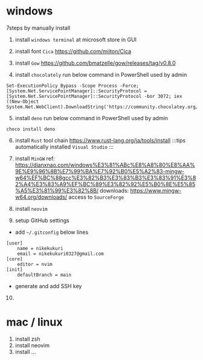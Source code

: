 # windows
7steps by manually install

1. install `windows terminal` at microsoft store in GUI

2. install font `Cica`
https://github.com/miiton/Cica

3. install `Gow`
https://github.com/bmatzelle/gow/releases/tag/v0.8.0

4. install `chocolately`
run below command in PowerShell used by admin
```
Set-ExecutionPolicy Bypass -Scope Process -Force; [System.Net.ServicePointManager]::SecurityProtocol = [System.Net.ServicePointManager]::SecurityProtocol -bor 3072; iex ((New-Object System.Net.WebClient).DownloadString('https://community.chocolatey.org/install.ps1'))
```

5. install `deno`
run below command in PowerShell used by admin
```
choco install deno
```

6. install `Rust` tool chain
https://www.rust-lang.org/ja/tools/install
:::tips
automatically installed `Visual Studio`
:::

7. install `MinGW`
ref:
    https://dianxnao.com/windows%E3%81%ABc%E8%A8%80%E8%AA%9E%E9%96%8B%E7%99%BA%E7%92%B0%E5%A2%83-mingw-w64%EF%BC%88gcc%E3%82%B3%E3%83%B3%E3%83%91%E3%82%A4%E3%83%A9%EF%BC%89%E3%82%92%E5%B0%8E%E5%85%A5%E3%81%99%E3%82%8B/
downloads:
    https://www.mingw-w64.org/downloads/
    access to `SourceForge`

8. install `neovim`

9. setup GitHub settings
* add `~/.gitconfig` below lines
```
[user]
	name = nikekukuri
	email = nikekukuri0327@gmail.com
[core]
	editor = nvim
[init]
	defaultBranch = main
```
* generate and add SSH key

10. 

# mac / linux
1. install zsh
2. install neovim
3. install ...
